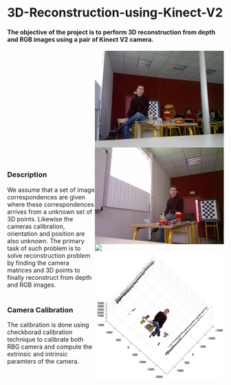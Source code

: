 # 3D-Reconstruction-using-Kinect-V2
#### The objective of the project is to perform 3D reconstruction from depth and RGB images using a pair of Kinect V2 camera. 

<img src=LeftRgbobjects_scene21.png align="right" width = 300>
<img src=RightRgbobjects_scene21.png align="right" width = 300>

<br>
<br>
<br>
<br>
<br>

<img src=Results/right_2_2.png align="right" width = 300>
<img src=Results/left_2.png align="right" width = 300>

<br>
<br>
<br>
<br>
<br>
<br>
<br>
<br>
<br>
<br>


### Description
We assume that a set of image correspondences are given where these correspondences arrives from a unknown set of 3D points. Likewise the cameras calibration, orientation and position are also unknown. The primary task of such problem is to solve reconstruction problem by finding the camera matrices and 3D points to finally reconstruct from depth and RGB images.
<br>
<br>

### Camera Calibration
The calibration is done using checkborad calibration technique to calibrate both RBG camera and compute the extrinsic and intrinsic paramters of the camera.
<br>

<br>
<br>
